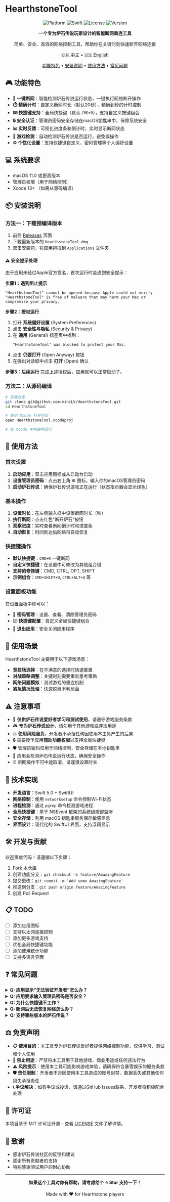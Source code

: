 # HearthstoneTool

<div align="center">

![Platform](https://img.shields.io/badge/platform-macOS-blue)
![Swift](https://img.shields.io/badge/Swift-5.0-orange)
![License](https://img.shields.io/badge/license-MIT-green)
![Version](https://img.shields.io/badge/version-1.0.0-brightgreen)

**一个专为炉石传说玩家设计的智能断网重连工具**

简单、安全、高效的网络控制工具，帮助你在关键时刻快速断开网络连接

[🇨🇳 中文](README.md) • [🇺🇸 English](README_EN.md)

[功能特色](#功能特色) • [安装说明](#安装说明) • [使用方法](#使用方法) • [常见问题](#常见问题)

</div>

## 🎮 功能特色

- **🚀 一键断网**：智能检测炉石传说运行状态，一键执行网络断开操作
- **⏱️ 精确计时**：自定义断网时长（默认20秒），精确到秒的计时控制
- **⌨️ 快捷键支持**：全局快捷键（默认 `CMD+R`），支持自定义按键组合
- **🔒 安全认证**：管理员密码安全存储在macOS钥匙串中，保障系统安全
- **📊 实时反馈**：可视化进度条和倒计时，实时显示断网状态
- **🎯 游戏检测**：自动检测炉石传说是否运行，避免误操作
- **⚙️ 个性化设置**：支持快捷键自定义、密码管理等个人偏好设置

## 💻 系统要求

- macOS 11.0 或更高版本
- 管理员权限（用于网络控制）
- Xcode 13+ （如需从源码编译）

## 📦 安装说明

### 方法一：下载预编译版本
1. 前往 [Releases](../../releases) 页面
2. 下载最新版本的 `HearthstoneTool.dmg`
3. 双击安装包，将应用拖拽到 `Applications` 文件夹

#### ⚠️ 安全提示处理
由于应用未经过Apple官方签名，首次运行时会遇到安全提示：

**步骤1：遇到阻止提示**
```
"HearthstoneTool" cannot be opened because Apple could not verify 
"HearthstoneTool" is free of malware that may harm your Mac or 
compromise your privacy.
```

**步骤2：授权运行**
1. 打开 **系统偏好设置** (System Preferences)
2. 点击 **安全性与隐私** (Security & Privacy)
3. 在 **通用** (General) 标签页中找到：
   ```
   "HearthstoneTool" was blocked to protect your Mac.
   ```
4. 点击 **仍要打开** (Open Anyway) 按钮
5. 在弹出对话框中点击 **打开** (Open) 确认

**步骤3：后续运行**
完成上述授权后，应用就可以正常启动了。

### 方法二：从源码编译
```bash
# 克隆仓库
git clone git@github.com:miniLV/HearthstoneTool.git
cd HearthstoneTool

# 使用 Xcode 打开项目
open HearthstoneTool.xcodeproj

# 在 Xcode 中构建并运行
```

## 🚀 使用方法

### 首次设置
1. **启动应用**：双击应用图标或从启动台启动
2. **设置管理员密码**：点击右上角 ⚙️ 图标，输入你的macOS管理员密码
3. **启动炉石传说**：确保炉石传说游戏正在运行（状态指示器会显示绿色）

### 基本操作
1. **设置时长**：在左侧输入框中设置断网时长（秒）
2. **执行断网**：点击红色"断开炉石"按钮
3. **观察进度**：实时查看断网倒计时和进度条
4. **自动恢复**：时间到达后网络将自动恢复

### 快捷键操作
- **默认快捷键**：`CMD+R` 一键断网
- **自定义快捷键**：在设置中可修改为其他组合键
- **支持的修饰键**：CMD, CTRL, OPT, SHIFT
- **示例组合**：`CMD+SHIFT+D`, `CTRL+ALT+Q` 等

### 设置面板功能
在设置面板中你可以：
- 🔐 **密码管理**：设置、查看、清除管理员密码
- ⌨️ **快捷键配置**：自定义全局快捷键组合
- 🚪 **退出应用**：安全关闭应用程序

## 🎯 使用场景

HearthstoneTool 主要用于以下游戏场景：
- **竞技场选择**：在不满意的选择时快速重置
- **对战策略调整**：关键时刻需要重新思考策略
- **网络问题模拟**：测试游戏的重连机制
- **紧急情况处理**：快速脱离不利局面

## ⚠️ 注意事项

- 🔴 **仅供炉石传说爱好者学习和测试使用**，请遵守游戏服务条款
- 🎮 **专为炉石传说设计**，请勿用于其他游戏或非法用途
- ⚖️ **使用风险自负**，开发者不承担任何因使用本工具产生的后果
- 🔒 需要授予应用**辅助功能权限**以支持全局快捷键
- 🛡️ 管理员密码仅用于网络控制，安全存储在本地钥匙串
- 📱 应用会检测炉石传说运行状态，确保安全操作
- ⏰ 断网操作不可中途取消，请谨慎设置时长

## 🔧 技术实现

- **开发语言**：Swift 5.0 + SwiftUI
- **网络控制**：使用 `networksetup` 命令控制Wi-Fi状态
- **进程检测**：通过 `pgrep` 命令检测游戏进程
- **全局快捷键**：基于 NSEvent 框架的系统级按键监听
- **安全存储**：利用 macOS 钥匙串服务保存敏感信息
- **界面设计**：现代化的 SwiftUI 界面，支持浮窗显示

## 🛠️ 开发与贡献

欢迎贡献代码！请遵循以下步骤：

1. Fork 本仓库
2. 创建功能分支：`git checkout -b feature/AmazingFeature`
3. 提交更改：`git commit -m 'Add some AmazingFeature'`
4. 推送到分支：`git push origin feature/AmazingFeature`
5. 创建 Pull Request

## 📋 TODO

- [ ] 添加应用图标
- [ ] 支持以太网连接控制
- [ ] 添加更多游戏支持
- [ ] 优化全局快捷键功能
- [ ] 添加使用统计功能
- [ ] 支持多语言界面

## ❓ 常见问题

<details>
<summary><strong>Q: 应用显示"无法验证开发者"怎么办？</strong></summary>
<br>
A: 这是正常的macOS安全机制。请按照安装说明中的"安全提示处理"步骤操作：进入系统偏好设置 → 安全性与隐私 → 点击"仍要打开"。
</details>

<details>
<summary><strong>Q: 应用要求输入管理员密码是否安全？</strong></summary>
<br>
A: 完全安全。密码仅用于执行网络控制命令，使用 macOS 钥匙串加密存储，应用本身不会上传或泄露任何信息。
</details>

<details>
<summary><strong>Q: 为什么快捷键不工作？</strong></summary>
<br>
A: 请检查：1) 是否授予了辅助功能权限；2) 快捷键是否与系统快捷键冲突；3) 炉石传说是否正在运行。
</details>

<details>
<summary><strong>Q: 断网后无法恢复网络怎么办？</strong></summary>
<br>
A: 可以手动在系统偏好设置中重新开启Wi-Fi，或等待应用自动恢复（通常在设定时间后自动执行）。
</details>

<details>
<summary><strong>Q: 支持哪些版本的炉石传说？</strong></summary>
<br>
A: 支持官方版本、测试版本等所有主流炉石传说客户端。
</details>

## ⚖️ 免责声明

- **📋 使用目的**：本工具专为炉石传说爱好者提供网络控制功能，仅供学习、测试和个人使用
- **🚫 禁止用途**：严禁将本工具用于其他游戏、商业用途或任何违法行为
- **⚠️ 风险提示**：使用本工具可能影响游戏体验，请确保符合暴雪娱乐的服务条款
- **🛡️ 责任限制**：开发者不对因使用本工具造成的账号封禁、数据丢失或其他任何损失承担责任
- **📞 争议解决**：如有争议或投诉，请通过GitHub Issues联系，开发者将积极配合处理

## 📄 许可证

本项目基于 MIT 许可证开源 - 查看 [LICENSE](LICENSE) 文件了解详情。

## 🙏 致谢

- 感谢炉石传说社区的反馈和建议
- 感谢所有贡献者的支持
- 特别感谢测试用户的耐心协助

---

<div align="center">

**如果这个工具对你有帮助，请考虑给个 ⭐️ Star 支持一下！**

Made with ❤️ for Hearthstone players

</div>
